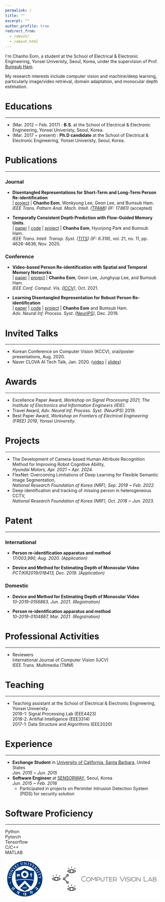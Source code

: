 ```yaml
---
permalink: /
title: ""
excerpt: ""
author_profile: true
redirect_from: 
  - /about/
  - /about.html
---
```


<!--![cheom](../images/cheom_zermatt_pointing.jpeg)-->

I'm Chanho Eom, a student at the School of Electrical & Electronic Engineering, Yonsei Univeristy, Seoul, Korea, under the supervision of Prof. [Bumsub Ham](https://cvlab.yonsei.ac.kr). 

My research interests include computer vision and machine/deep learning, particularly image/video retrieval, domain adaptation, and monocular depth estimation.

# Educations
_________________
* (Mar. 2012 ~ Feb. 2017) : **B.S**. at the School of Electrical & Electronic Engineering, Yonsei Univeristy, Seoul, Korea.
* (Mar. 2017 ~ present)   : **Ph.D candidate** at the School of Electrical & Electronic Engineering, Yonsei Univeristy, Seoul, Korea.

# Publications
_________________
### Journal
* **Disentangled Representations for Short-Term and Long-Term Person Re-identification**  
\| [project](https://cvlab-yonsei.github.io/projects/ISGAN/)
\|
**Chanho Eom**, Wonkyung Lee, Geon Lee, and Bumsub Ham.  
*IEEE Trans. Pattern Anal. Mach. Intell. ([TPAMI](https://ieeexplore.ieee.org/xpl/RecentIssue.jsp?punumber=34)) (IF: 17.861)* (accepted)  

* **Temporally Consistent Depth Prediction with Flow-Guided Memory Units**.\
\| [paper](https://ieeexplore.ieee.org/document/8848860)
\| [code](https://github.com/cvlab-yonsei/FlowGRU)
\| [project](https://cvlab-yonsei.github.io/projects/FlowGRU/)
\|
**Chanho Eom**, Hyunjong Park and Bumsub Ham.\
*IEEE Trans. Intell. Transp. Syst. ([TITS](https://ieeexplore.ieee.org/xpl/RecentIssue.jsp?punumber=6979)) (IF: 6.319)*, vol. 21, no. 11, pp. 4626-4636, Nov. 2020.  

### Conference
* **Video-based Person Re-identification with Spatial and Temporal Memory Networks**  
\| [paper](https://openaccess.thecvf.com/content/ICCV2021/papers/Eom_Video-Based_Person_Re-Identification_With_Spatial_and_Temporal_Memory_Networks_ICCV_2021_paper.pdf)
\| [project](https://cvlab.yonsei.ac.kr/projects/STMN/)
\|
**Chanho Eom**, Geon Lee, Junghyup Lee, and Bumsub Ham.  
*IEEE Conf. Comput. Vis. ([ICCV](https://iccv2021.thecvf.com/home))*, Oct. 2021.  

* **Learning Disentangled Representation for Robust Person Re-identification**  
\| [paper](https://papers.nips.cc/paper/2019/file/d3aeec875c479e55d1cdeea161842ec6-Paper.pdf)
\| [code](https://github.com/cvlab-yonsei/ISGAN)
\| [project](https://cvlab-yonsei.github.io/projects/ISGAN/)
\|
**Chanho Eom** and Bumsub Ham.  
*Adv. Neural Inf. Process. Syst. ([NeurIPS](https://nips.cc/Conferences/2019))*, Dec. 2019.  

# Invited Talks
_________________
* Korean Conference on Computer Vision (KCCV), oral/poster presentations, Aug. 2020.
* Naver CLOVA AI Tech Talk, Jan. 2020. ([video](https://www.youtube.com/watch?v=_bQvGy80MS0) \| [slides](https://www.facebook.com/677413542326125/posts/3110595645674557/))
 
# Awards
_________________
* Excellence Paper Award, *Workshop on Signal Processing 2021, The Institute of Electronics and Information Engineers (IEIE).*
* Travel Award, *Adv. Neural Inf. Process. Syst. (NeurIPS)* 2019.
* Best Paper Award, *Workshop on Frontiers of Electrical Engineering (FREE) 2019, Yonsei University.*

# Projects
_________________
* The Development of Camera-based Human Attribute Recognition Method for Improving Robot Cognitive Ability,  
*Hyundai Motors, Apr. 2021 ~ Apr. 2024.*  
* FlexNet: Overcoming Limitations of Deep Learning for Flexible Semantic Image Segmentation,  
*National Research Foundation of Korea (NRF), Sep. 2019 ~ Feb. 2022.*  
* Deep identification and tracking of missing person in heterogeneous CCTV,  
*National Research Foundation of Korea (NRF), Oct. 2018 ~ Jun. 2023.*  

# Patent
_________________
### International
* **Person re-identification apparatus and method**  
*17/003,990, Aug. 2020. (Application)*

* **Device and Method for Estimating Depth of Monocular Video**  
*PCT/KR2019/018413, Dec. 2019. (Application)*

### Domestic
* **Device and Method for Estimating Depth of Monocular Video**  
*10-2019-0156863, Jun. 2021. (Registration)*

* **Person re-identification apparatus and method**  
*10-2019-0104887, Mar. 2021. (Registration)*

# Professional Activities
_________________
* Reviewers  
International Journal of Computer Vision (IJCV)  
IEEE Trans. Multimedia (TMM)  

# Teaching
_________________
* Teaching assistant at the School of Electrical & Electronic Engineering, Yonsei Univeristy.  
2019-1: Signal Processing Lab (EEE4423)  
2018-2: Aritifial Intelligence (EEE3314)  
2017-1: Data Structure and Algorithms (EEE2020)

# Experience
_________________
* **Exchange Student** in [University of California, Santa Barbara](https://www.ucsb.edu/), United States  
*Jan. 2015 ~ Jun. 2015*
* **Software Engineer** at [SENSORWAY](http://www.sensorway.co.kr/eng/), Seoul, Korea  
*Jun. 2015 ~ Feb. 2016*
  - Participated in projects on Perimiter Intrusion Detection System (PIDS) for security solution
  
# Software Proficiency
_________________
Python  
Pytorch  
Tensorflow  
C/C++  
MATLAB

![cvlab_logo](../images/cvlab_logo.png)

